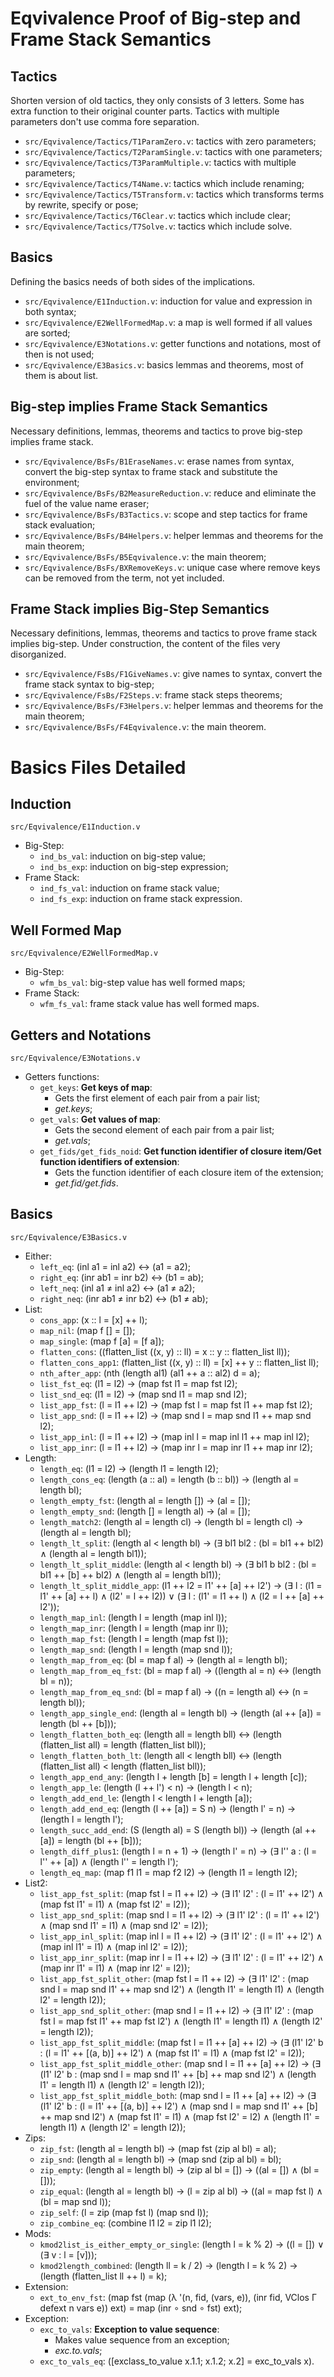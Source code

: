 # Eqvivalence Proof of Big-step and Frame Stack Semantics

## Tactics

Shorten version of old tactics, they only consists of 3 letters. Some has extra function to their original counter parts. Tactics with multiple parameters don't use comma fore separation.

- `src/Eqvivalence/Tactics/T1ParamZero.v`: tactics with zero parameters;
- `src/Eqvivalence/Tactics/T2ParamSingle.v`: tactics with one parameters;
- `src/Eqvivalence/Tactics/T3ParamMultiple.v`: tactics with multiple parameters;
- `src/Eqvivalence/Tactics/T4Name.v`: tactics which include renaming;
- `src/Eqvivalence/Tactics/T5Transform.v`: tactics which transforms terms by rewrite, specify or pose;
- `src/Eqvivalence/Tactics/T6Clear.v`: tactics which include clear;
- `src/Eqvivalence/Tactics/T7Solve.v`: tactics which include solve.

## Basics

Defining the basics needs of both sides of the implications.

- `src/Eqvivalence/E1Induction.v`: induction for value and expression in both syntax;
- `src/Eqvivalence/E2WellFormedMap.v`: a map is well formed if all values are sorted;
- `src/Eqvivalence/E3Notations.v`: getter functions and notations, most of then is not used;
- `src/Eqvivalence/E3Basics.v`: basics lemmas and theorems, most of them is about list.

## Big-step implies Frame Stack Semantics

Necessary definitions, lemmas, theorems and tactics to prove big-step implies frame stack.

- `src/Eqvivalence/BsFs/B1EraseNames.v`: erase names from syntax, convert the big-step syntax to frame stack and substitute the environment;
- `src/Eqvivalence/BsFs/B2MeasureReduction.v`: reduce and eliminate the fuel of the value name eraser;
- `src/Eqvivalence/BsFs/B3Tactics.v`: scope and step tactics for frame stack evaluation;
- `src/Eqvivalence/BsFs/B4Helpers.v`: helper lemmas and theorems for the main theorem;
- `src/Eqvivalence/BsFs/B5Eqvivalence.v`: the main theorem;
- `src/Eqvivalence/BsFs/BXRemoveKeys.v`: unique case where remove keys can be removed from the term, not yet included.

## Frame Stack implies Big-Step Semantics 

Necessary definitions, lemmas, theorems and tactics to prove frame stack implies big-step.
Under construction, the content of the files very disorganized.

- `src/Eqvivalence/FsBs/F1GiveNames.v`: give names to syntax, convert the frame stack syntax to big-step;
- `src/Eqvivalence/FsBs/F2Steps.v`: frame stack steps theorems;
- `src/Eqvivalence/BsFs/F3Helpers.v`: helper lemmas and theorems for the main theorem;
- `src/Eqvivalence/BsFs/F4Eqvivalence.v`: the main theorem.



# Basics Files Detailed 

## Induction

`src/Eqvivalence/E1Induction.v`

- Big-Step:
  - `ind_bs_val`: induction on big-step value;
  - `ind_bs_exp`: induction on big-step expression;
- Frame Stack:
  - `ind_fs_val`: induction on frame stack value;
  - `ind_fs_exp`: induction on frame stack expression.

## Well Formed Map

`src/Eqvivalence/E2WellFormedMap.v`

- Big-Step:
  - `wfm_bs_val`: big-step value has well formed maps;
- Frame Stack:
  - `wfm_fs_val`: frame stack value has well formed maps.

## Getters and Notations

`src/Eqvivalence/E3Notations.v`

- Getters functions:
  - `get_keys`: **Get keys of map**:
    - Gets the first element of each pair from a pair list;
    - *get.keys*;
  - `get_vals`: **Get values of map**:
    - Gets the second element of each pair from a pair list;
    - *get.vals*;
  - `get_fids/get_fids_noid`: **Get function identifier of closure item/Get function identifiers of extension**:
    - Gets the function identifier of each closure item of the extension;
    - *get.fid/get.fids*.

## Basics

`src/Eqvivalence/E3Basics.v`

- Either:
  - `left_eq`: (inl a1 = inl a2) ↔ (a1 = a2);
  - `right_eq`: (inr ab1 = inr b2) ↔ (b1 = ab);
  - `left_neq`: (inl a1 ≠ inl a2) ↔ (a1 ≠ a2);
  - `right_neq`: (inr ab1 ≠ inr b2) ↔ (b1 ≠ ab);
- List:
  - `cons_app`: (x :: l = \[x\] ++ l);
  - `map_nil`: (map f \[\] = \[\]);
  - `map_single`: (map f \[a\] = \[f a\]);
  - `flatten_cons`: ((flatten\_list ((x, y) :: ll) = x :: y :: flatten\_list ll));
  - `flatten_cons_app1`: (flatten\_list ((x, y) :: ll) = \[x\] ++ y :: flatten\_list ll);
  - `nth_after_app`: (nth (length al1) (al1 ++ a :: al2) d = a);
  - `list_fst_eq`: (l1 = l2) → (map fst l1 = map fst l2);
  - `list_snd_eq`: (l1 = l2) → (map snd l1 = map snd l2);
  - `list_app_fst`: (l = l1 ++ l2) → (map fst l = map fst l1 ++ map fst l2);
  - `list_app_snd`: (l = l1 ++ l2) → (map snd l = map snd l1 ++ map snd l2);
  - `list_app_inl`: (l = l1 ++ l2) → (map inl l = map inl l1 ++ map inl l2);
  - `list_app_inr`: (l = l1 ++ l2) → (map inr l = map inr l1 ++ map inr l2);
- Length:
  - `length_eq`: (l1 = l2) → (length l1 = length l2);
  - `length_cons_eq`: (length (a :: al) = length (b :: bl)) → (length al = length bl);
  - `length_empty_fst`: (length al = length \[\]) → (al = \[\]);
  - `length_empty_snd`: (length \[\] = length al) → (al = \[\]);
  - `length_match2`: (length al = length cl) → (length bl = length cl) →  (length al = length bl);
  - `length_lt_split`: (length al < length bl) → (∃ bl1 bl2 : (bl = bl1 ++ bl2) ∧ (length al = length bl1));
  - `length_lt_split_middle`: (length al < length bl) → (∃ bl1 b bl2 : (bl = bl1 ++ \[b\] ++ bl2) ∧ (length al = length bl1));
  - `length_lt_split_middle_app`: (l1 ++ l2 = l1' ++ \[a\] ++ l2') → (∃ l : (l1 = l1' ++ \[a\] ++ l) ∧ (l2' = l ++ l2)) ∨ (∃ l : (l1' = l1 ++ l) ∧ (l2 = l ++ \[a\] ++ l2'));
  - `length_map_inl`: (length l = length (map inl l));
  - `length_map_inr`: (length l = length (map inr l));
  - `length_map_fst`: (length l = length (map fst l));
  - `length_map_snd`: (length l = length (map snd l));
  - `length_map_from_eq`: (bl = map f al) → (length al = length bl);
  - `length_map_from_eq_fst`: (bl = map f al) → ((length al = n) ↔ (length bl = n));
  - `length_map_from_eq_snd`: (bl = map f al) → ((n = length al) ↔ (n = length bl));
  - `length_app_single_end`: (length al = length bl) → (length (al ++ \[a\]) = length (bl ++ \[b\]));
  - `length_flatten_both_eq`: (length all = length bll) ↔ (length (flatten\_list all) = length (flatten\_list bll));
  - `length_flatten_both_lt`: (length all < length bll) ↔ (length (flatten\_list all) < length (flatten\_list bll));
  - `length_app_end_any`: (length l + length \[b\] = length l + length \[c\]);
  - `length_app_le`: (length (l ++ l') < n) → (length l < n);
  - `length_add_end_le`: (length l < length l + length \[a\]);
  - `length_add_end_eq`: (length (l ++ \[a\]) = S n) → (length l' = n) → (length l = length l');
  - `length_succ_add_end`: (S (length al) = S (length bl)) → (length (al ++ \[a\]) = length (bl ++ \[b\]));
  - `length_diff_plus1`: (length l = n + 1) → (length l' = n) →  (∃ l'' a : (l = l'' ++ \[a\]) ∧  (length l'' = length l');
  - `length_eq_map`: (map f1 l1 = map f2 l2) → (length l1 = length l2);
- List2:
  - `list_app_fst_split`: (map fst l = l1 ++ l2) → (∃ l1' l2' : (l = l1' ++ l2') ∧ (map fst l1' = l1) ∧ (map fst l2' = l2));
  - `list_app_snd_split`: (map snd l = l1 ++ l2) → (∃ l1' l2' : (l = l1' ++ l2') ∧ (map snd l1' = l1) ∧ (map snd l2' = l2));
  - `list_app_inl_split`: (map inl l = l1 ++ l2) → (∃ l1' l2' : (l = l1' ++ l2') ∧ (map inl l1' = l1) ∧ (map inl l2' = l2));
  - `list_app_inr_split`: (map inr l = l1 ++ l2) → (∃ l1' l2' : (l = l1' ++ l2') ∧ (map inr l1' = l1) ∧ (map inr l2' = l2));
  - `list_app_fst_split_other`: (map fst l = l1 ++ l2) → (∃ l1' l2' : (map snd l = map snd l1' ++ map snd l2') ∧ (length l1' = length l1) ∧ (length l2' = length l2));
  - `list_app_snd_split_other`: (map snd l = l1 ++ l2) → (∃ l1' l2' : (map fst l = map fst l1' ++ map fst l2') ∧ (length l1' = length l1) ∧ (length l2' = length l2));
  - `list_app_fst_split_middle`: (map fst l = l1 ++ \[a\] ++ l2) → (∃ (l1' l2' b : (l = l1' ++ \[(a, b)\] ++ l2') ∧ (map fst l1' = l1) ∧ (map fst l2' = l2));
  - `list_app_fst_split_middle_other`: (map snd l = l1 ++ \[a\] ++ l2) → (∃ (l1' l2' b : (map snd l = map snd l1' ++ \[b\] ++ map snd l2') ∧  (length l1' = length l1) ∧ (length l2' = length l2));
  - `list_app_fst_split_middle_both`: (map snd l = l1 ++ \[a\] ++ l2) → (∃ (l1' l2' b : (l = l1' ++ \[(a, b)\] ++ l2') ∧ (map snd l = map snd l1' ++ \[b\] ++ map snd l2') ∧ (map fst l1' = l1) ∧ (map fst l2' = l2) ∧  (length l1' = length l1) ∧ (length l2' = length l2));
- Zips:
  - `zip_fst`: (length al = length bl) → (map fst (zip al bl) = al);
  - `zip_snd`: (length al = length bl) → (map snd (zip al bl) = bl);
  - `zip_empty`: (length al = length bl) → (zip al bl = \[\]) → ((al = \[\]) ∧ (bl = \[\]));
  - `zip_equal`: (length al = length bl) → (l = zip al bl) → ((al = map fst l) ∧ (bl = map snd l));
  - `zip_self`: (l = zip (map fst l) (map snd l));
  - `zip_combine_eq`: (combine l1 l2 = zip l1 l2);
- Mods:
  - `kmod2list_is_either_empty_or_single`: (length l = k % 2) → ((l = \[\]) ∨ (∃ v : l = \[v\]));
  - `kmod2length_combined`: (length ll = k / 2) → (length l = k % 2) → (length (flatten\_list ll ++ l) = k);
- Extension:
  - `ext_to_env_fst`: (map fst (map (λ '(n, fid, (vars, e)), (inr fid, VClos Γ defext n vars e)) ext) = map (inr ∘ snd ∘ fst) ext);
- Exception:
  - `exc_to_vals`: **Exception to value sequence**:
    - Makes value sequence from an exception;
    - *exc.to.vals*;
  - `exc_to_vals_eq`: (\[exclass\_to\_value x.1.1; x.1.2; x.2\] = exc\_to\_vals x).


